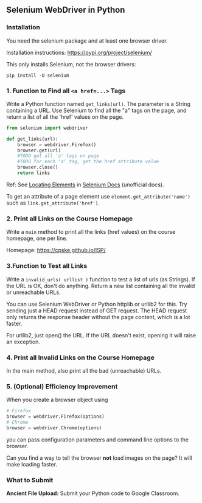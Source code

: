 ## Selenium WebDriver in Python

### Installation

You need the selenium package and at least one browser driver.

Installation instructions: https://pypi.org/project/selenium/

This only installs Selenium, not the browser drivers:
```shell
pip install -U selenium
```

### 1. Function to Find all `<a href=...>` Tags

Write a Python function named `get_links(url)`.
The parameter is a String containing a URL.
Use Selenium to find all the "a" tags on the page,
and return a list of all the 'href' values on the page.

```python
from selenium import webdriver

def get_links(url):
    browser = webdriver.Firefox()
    browser.get(url)
    #TODO get all 'a' tags on page
    #TODO for each 'a' tag, get the href attribute value
    browser.close()
    return links
```

Ref: See [Locating Elements](https://selenium-python.readthedocs.io/locating-elements.html)
in [Selenium Docs](https://selenium-python.readthedocs.io/locating-elements.html) (unofficial docs).

To get an attribute of a page element use `element.get_attribute('name')`
such as `link.get_attribute('href')`.

### 2. Print all Links on the Course Homepage

Write a `main` method to print all the links (href values)
on the course homepage, one per line.

Homepage:  https://cpske.github.io/ISP/

### 3.Function to Test all Links

Write a `invalid_urls( urllist )` function
to test a list of urls (as Strings).
If the URL is OK, don't do anything.
Return a new list containing all the invalid or unreachable URLs.

You can use Selenium WebDriver or Python httplib or urllib2 for this.
Try sending just a HEAD request instead of GET request. 
The HEAD request only returns the response header without the page content, which is a lot faster.

For urllib2, just open() the URL.  If the URL doesn't exist,
opening it will raise an exception.

### 4. Print all Invalid Links on the Course Homepage

In the main method, also print all the bad (unreachable) URLs.

### 5. (Optional) Efficiency Improvement

When you create a browser object using
```python
# Firefox
browser = webdriver.Firefox(options)
# Chrome
browser = webdriver.Chrome(options)
```
you can pass configuration parameters and command line options to the
browser.

Can you find a way to tell the browser **not** load images on the page?  It will make loading faster.

### What to Submit

**Ancient File Upload:**
Submit your Python code to Google Classroom.  


